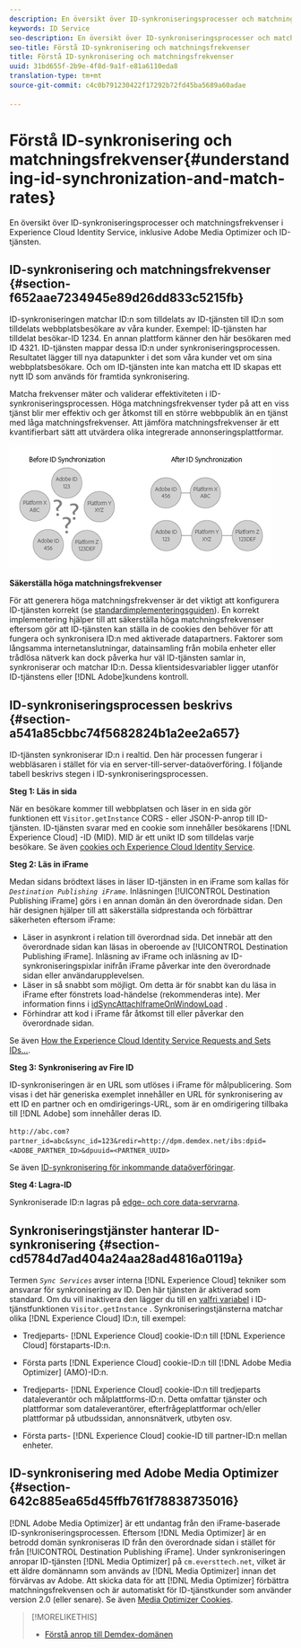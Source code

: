 ```yaml
---
description: En översikt över ID-synkroniseringsprocesser och matchningsfrekvenser i Experience Cloud Identity Service, inklusive Adobe Media Optimizer och ID-tjänsten.
keywords: ID Service
seo-description: En översikt över ID-synkroniseringsprocesser och matchningsfrekvenser i Experience Cloud Identity Service, inklusive Adobe Media Optimizer och ID-tjänsten.
seo-title: Förstå ID-synkronisering och matchningsfrekvenser
title: Förstå ID-synkronisering och matchningsfrekvenser
uuid: 31bd655f-2b9e-4f8d-9a1f-e81a6110eda8
translation-type: tm+mt
source-git-commit: c4c0b791230422f17292b72fd45ba5689a60adae

---
```



# Förstå ID-synkronisering och matchningsfrekvenser{#understanding-id-synchronization-and-match-rates}

En översikt över ID-synkroniseringsprocesser och matchningsfrekvenser i Experience Cloud Identity Service, inklusive Adobe Media Optimizer och ID-tjänsten.

## ID-synkronisering och matchningsfrekvenser {#section-f652aae7234945e89d26dd833c5215fb}

ID-synkroniseringen matchar ID:n som tilldelats av ID-tjänsten till ID:n som tilldelats webbplatsbesökare av våra kunder. Exempel: ID-tjänsten har tilldelat besökar-ID 1234. En annan plattform känner den här besökaren med ID 4321. ID-tjänsten mappar dessa ID:n under synkroniseringsprocessen. Resultatet lägger till nya datapunkter i det som våra kunder vet om sina webbplatsbesökare. Och om ID-tjänsten inte kan matcha ett ID skapas ett nytt ID som används för framtida synkronisering.

Matcha frekvenser mäter och validerar effektiviteten i ID-synkroniseringsprocessen. Höga matchningsfrekvenser tyder på att en viss tjänst blir mer effektiv och ger åtkomst till en större webbpublik än en tjänst med låga matchningsfrekvenser. Att jämföra matchningsfrekvenser är ett kvantifierbart sätt att utvärdera olika integrerade annonseringsplattformar.

![](assets/idsync2.png)

**Säkerställa höga matchningsfrekvenser**

För att generera höga matchningsfrekvenser är det viktigt att konfigurera ID-tjänsten korrekt (se [standardimplementeringsguiden](../implementation-guides/standard.md#concept-89cd0199a9634fc48644f2d61e3d2445)). En korrekt implementering hjälper till att säkerställa höga matchningsfrekvenser eftersom gör att ID-tjänsten kan ställa in de cookies den behöver för att fungera och synkronisera ID:n med aktiverade datapartners. Faktorer som långsamma internetanslutningar, datainsamling från mobila enheter eller trådlösa nätverk kan dock påverka hur väl ID-tjänsten samlar in, synkroniserar och matchar ID:n. Dessa klientsidesvariabler ligger utanför ID-tjänstens eller [!DNL Adobe]kundens kontroll.

## ID-synkroniseringsprocessen beskrivs {#section-a541a85cbbc74f5682824b1a2ee2a657}

ID-tjänsten synkroniserar ID:n i realtid. Den här processen fungerar i webbläsaren i stället för via en server-till-server-dataöverföring. I följande tabell beskrivs stegen i ID-synkroniseringsprocessen.

**Steg 1: Läs in sida**

När en besökare kommer till webbplatsen och läser in en sida gör funktionen ett `Visitor.getInstance` CORS [](../reference/cors.md#concept-6c280446990d46d88ba9da15d2dcc758) - eller JSON-P-anrop till ID-tjänsten. ID-tjänsten svarar med en cookie som innehåller besökarens [!DNL Experience Cloud] -ID (MID). MID är ett unikt ID som tilldelas varje besökare. Se även [cookies och Experience Cloud Identity Service](../introduction/cookies.md).

**Steg 2: Läs in iFrame**

Medan sidans brödtext läses in läser ID-tjänsten in en iFrame som kallas för *`Destination Publishing iFrame`*. Inläsningen [!UICONTROL Destination Publishing iFrame] görs i en annan domän än den överordnade sidan. Den här designen hjälper till att säkerställa sidprestanda och förbättrar säkerheten eftersom iFrame:

* Läser in asynkront i relation till överordnad sida. Det innebär att den överordnade sidan kan läsas in oberoende av [!UICONTROL Destination Publishing iFrame]. Inläsning av iFrame och inläsning av ID-synkroniseringspixlar inifrån iFrame påverkar inte den överordnade sidan eller användarupplevelsen.
* Läser in så snabbt som möjligt. Om detta är för snabbt kan du läsa in iFrame efter fönstrets load-händelse (rekommenderas inte). Mer information finns i [idSyncAttachIframeOnWindowLoad](../library/function-vars/idsyncattachiframeonwindowload.md#reference-b86b7112e0814a4c82c4e24c158508f4) .
* Förhindrar att kod i iFrame får åtkomst till eller påverkar den överordnade sidan.

Se även [How the Experience Cloud Identity Service Requests and Sets IDs...](../introduction/id-request.md#concept-2caacebb1d244402816760e9b8bcef6a).

**Steg 3: Synkronisering av Fire ID**

ID-synkroniseringen är en URL som utlöses i iFrame för målpublicering. Som visas i det här generiska exemplet innehåller en URL för synkronisering av ett ID en partner och en omdirigerings-URL, som är en omdirigering tillbaka till [!DNL Adobe] som innehåller deras ID.

`http://abc.com?partner_id=abc&sync_id=123&redir=http://dpm.demdex.net/ibs:dpid=<ADOBE_PARTNER_ID>&dpuuid=<PARTNER_UUID>`

Se även [ID-synkronisering för inkommande dataöverföringar](https://marketing.adobe.com/resources/help/en_US/aam/c_id_sync_in.html).

**Steg 4: Lagra-ID**

Synkroniserade ID:n lagras på [edge- och core data-servrarna](https://marketing.adobe.com/resources/help/en_US/aam/c_compedge.html).

## Synkroniseringstjänster hanterar ID-synkronisering {#section-cd5784d7ad404a24aa28ad4816a0119a}

Termen *`Sync Services`* avser interna [!DNL Experience Cloud] tekniker som ansvarar för synkronisering av ID. Den här tjänsten är aktiverad som standard. Om du vill inaktivera den lägger du till en [valfri variabel](../library/function-vars/disableidsync.md#reference-589d6b489ac64eddb5a7ff758945e414) i ID-tjänstfunktionen `Visitor.getInstance` . Synkroniseringstjänsterna matchar olika [!DNL Experience Cloud] ID:n, till exempel:

* Tredjeparts- [!DNL Experience Cloud] cookie-ID:n till [!DNL Experience Cloud] förstaparts-ID:n.

* Första parts [!DNL Experience Cloud] cookie-ID:n till [!DNL Adobe Media Optimizer] (AMO)-ID:n.

* Tredjeparts- [!DNL Experience Cloud] cookie-ID:n till tredjeparts dataleverantör och målplattforms-ID:n. Detta omfattar tjänster och plattformar som dataleverantörer, efterfrågeplattformar och/eller plattformar på utbudssidan, annonsnätverk, utbyten osv.
* Första parts- [!DNL Experience Cloud] cookie-ID till partner-ID:n mellan enheter.

## ID-synkronisering med Adobe Media Optimizer {#section-642c885ea65d45ffb761f78838735016}

[!DNL Adobe Media Optimizer] är ett undantag från den iFrame-baserade ID-synkroniseringsprocessen. Eftersom [!DNL Media Optimizer] är en betrodd domän synkroniseras ID från den överordnade sidan i stället för från [!UICONTROL Destination Publishing iFrame]. Under synkroniseringen anropar ID-tjänsten [!DNL Media Optimizer] på `cm.eversttech.net`, vilket är ett äldre domännamn som används av [!DNL Media Optimizer] innan det förvärvas av Adobe. Att skicka data för att [!DNL Media Optimizer] förbättra matchningsfrekvensen och är automatiskt för ID-tjänstkunder som använder version 2.0 (eller senare). Se även [Media Optimizer Cookies](https://marketing.adobe.com/resources/help/en_US/whitepapers/cookies/cookies_media_optimizer.html).

>[!MORELIKETHIS]
>
>* [Förstå anrop till Demdex-domänen](https://marketing.adobe.com/resources/help/en_US/aam/demdex-calls.html)

